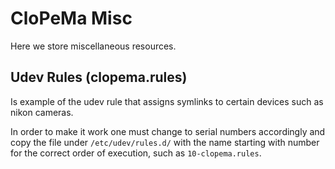 # CloPeMa Misc

Here we store miscellaneous resources.


## Udev Rules (clopema.rules)

Is example of the udev rule that assigns symlinks to certain devices such as
nikon cameras.

In order to make it work one must change to serial numbers accordingly and copy
the file under `/etc/udev/rules.d/` with the name starting with number for the
correct order of execution, such as `10-clopema.rules`.
